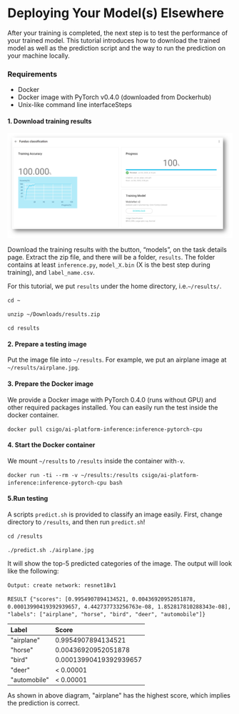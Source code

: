 # Deploying Your Model\(s\) Elsewhere

After your training is completed, the next step is to test the performance of your trained model. This tutorial introduces how to download the trained model as well as the prediction script and the way to run the prediction on your machine locally.

### Requirements

* Docker 
* Docker image with PyTorch v0.4.0 \(downloaded from Dockerhub\) 
* Unix-like command line interfaceSteps

#### 1. Download training results

![](../.gitbook/assets/image%20%28122%29.png)

Download the training results with the button, “models”, on the task details page. Extract the zip file, and there will be a folder, `results`. The folder contains at least `inference.py`, `model_X.bin` \(X is the best step during training\), and `label_name.csv`. 

For this tutorial, we put `results` under the home directory, i.e.`~/results/`. 

`cd ~` 

`unzip ~/Downloads/results.zip` 

`cd results`

#### 2. Prepare a testing image

Put the image file into `~/results`. For example, we put an airplane image at `~/results/airplane.jpg`.

#### 3. Prepare the Docker image

We provide a Docker image with PyTorch 0.4.0 \(runs without GPU\) and other required packages installed. You can easily run the test inside the docker container. 

`docker pull csigo/ai-platform-inference:inference-pytorch-cpu`

#### 4. Start the Docker container

We mount `~/results` to `/results` inside the container with`-v`.

`docker run -ti --rm -v ~/results:/results csigo/ai-platform-inference:inference-pytorch-cpu bash`

#### 5.Run testing

A scripts `predict.sh` is provided to classify an image easily. First, change directory to `/results`, and then run `predict.sh`! 

`cd /results` 

`./predict.sh ./airplane.jpg` 

It will show the top-5 predicted categories of the image. The output will look like the following: 

`Output: create network: resnet18v1` 

`RESULT {"scores": [0.9954907894134521, 0.00436920952051878, 0.00013990419392939657, 4.442737733256763e-08, 1.852817810288343e-08], "labels": ["airplane", "horse", "bird", "deer", "automobile"]}`

| Label | Score |
| :--- | :--- |
| "airplane" | 0.9954907894134521 |
| "horse" | 0.00436920952051878 |
| "bird"  | 0.00013990419392939657  |
| "deer" | &lt; 0.00001 |
| "automobile" | &lt; 0.00001 |

As shown in above diagram, "airplane" has the highest score, which implies the prediction is correct.


